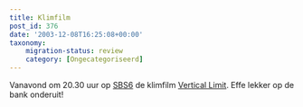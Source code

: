 ```yaml
---
title: Klimfilm
post_id: 376
date: '2003-12-08T16:25:08+00:00'
taxonomy:
    migration-status: review
    category: [Ongecategoriseerd]
---
```

Vanavond om 20.30 uur op [SBS6](http://www.sbsnet.nl/) de klimfilm [Vertical Limit](http://us.imdb.com/title/tt0190865/). Effe lekker op de bank onderuit!